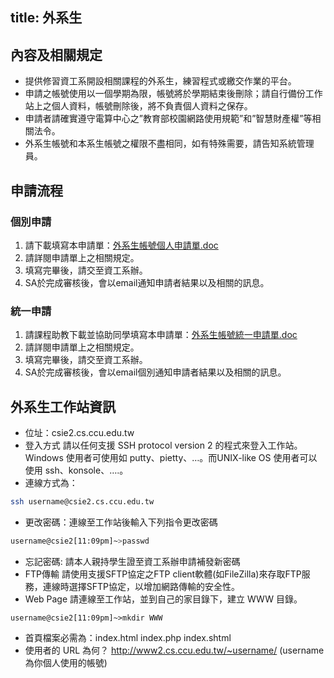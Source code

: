 title: 外系生
---
## 內容及相關規定

+ 提供修習資工系開設相關課程的外系生，練習程式或繳交作業的平台。
+ 申請之帳號使用以一個學期為限，帳號將於學期結束後刪除；請自行備份工作站上之個人資料，帳號刪除後，將不負責個人資料之保存。
+ 申請者請確實遵守電算中心之”教育部校園網路使用規範”和”智慧財產權”等相關法令。
+ 外系生帳號和本系生帳號之權限不盡相同，如有特殊需要，請告知系統管理員。

## 申請流程

### 個別申請

1. 請下載填寫本申請單：[外系生帳號個人申請單.doc]()
2. 請詳閱申請單上之相關規定。
3. 填寫完畢後，請交至資工系辦。
4. SA於完成審核後，會以email通知申請者結果以及相關的訊息。

### 統一申請

1. 請課程助教下載並協助同學填寫本申請單：[外系生帳號統一申請單.doc]()
2. 請詳閱申請單上之相關規定。
3. 填寫完畢後，請交至資工系辦。
4. SA於完成審核後，會以email個別通知申請者結果以及相關的訊息。

## 外系生工作站資訊

+ 位址：csie2.cs.ccu.edu.tw
+ 登入方式
請以任何支援 SSH protocol version 2 的程式來登入工作站。Windows 使用者可使用如 putty、pietty、…。而UNIX-like OS 使用者可以使用 ssh、konsole、….。
+ 連線方式為：
```bash
ssh username@csie2.cs.ccu.edu.tw
```
+ 更改密碼：連線至工作站後輸入下列指令更改密碼
```bash
username@csie2[11:09pm]~>passwd
```
+ 忘記密碼: 請本人親持學生證至資工系辦申請補發新密碼
+ FTP傳輸
請使用支援SFTP協定之FTP client軟體(如FileZilla)來存取FTP服務，連線時選擇SFTP協定，以增加網路傳輸的安全性。
+ Web Page
請連線至工作站，並到自己的家目錄下，建立 WWW 目錄。
```
username@csie2[11:09pm]~>mkdir WWW
```
+ 首頁檔案必需為：index.html index.php index.shtml
+ 使用者的 URL 為何？
http://www2.cs.ccu.edu.tw/~username/ (username 為你個人使用的帳號)
